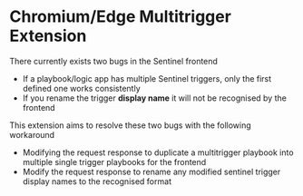 # Chromium/Edge Multitrigger Extension
There currently exists two bugs in the Sentinel frontend
* If a playbook/logic app has multiple Sentinel triggers, only the first defined one works consistently
* If you rename the trigger **display name** it will not be recognised by the frontend

This extension aims to resolve these two bugs with the following workaround
* Modifying the request response to duplicate a multitrigger playbook into multiple single trigger playbooks for the frontend
* Modify the request response to rename any modified sentinel trigger display names to the recognised format